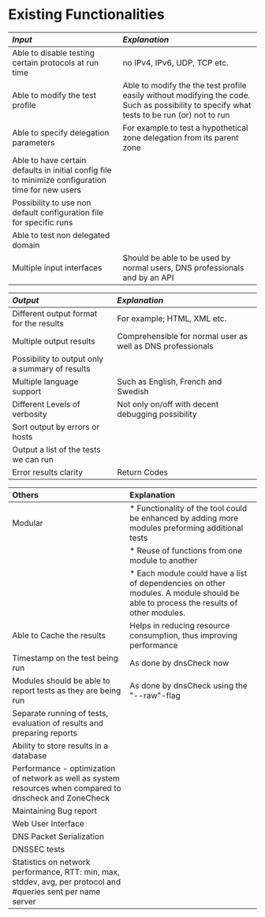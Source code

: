 Existing Functionalities
=========================

|  *Input*                                   | *Explanation*                                 |
|:-------------------------------------------|:--------------------------------------------|
|Able to disable testing certain  protocols at run time|no IPv4, IPv6, UDP, TCP etc.|
|Able to modify the test profile |Able to modify the the test profile easily  without modifying the code. Such as possibility to specify what tests to be run (or) not to run|
|Able to specify delegation parameters | For example to test a hypothetical zone delegation from its parent zone|
|Able to have certain defaults in initial config file to minimize configuration time for new users|  |
|Possibility to use non default configuration file for specific runs|  |
|Able to test non delegated domain| |
|Multiple input interfaces | Should be able to be used by normal users, DNS professionals and by an API |


| *Output*                                   | *Explanation*                               |
|:-------------------------------------------|:--------------------------------------------|
|Different output format for the results         | For example;  HTML, XML etc. |
|Multiple output results                         | Comprehensible for normal user as well as DNS professionals |
|Possibility to output only a summary of results |  |
|Multiple language support                       |Such as English, French and Swedish |
|Different Levels of verbosity                   | Not only on/off with decent debugging possibility |
|Sort output by errors or hosts                  |  |
|Output a list of the tests we can run           |  |
|Error results clarity                           | Return Codes |
	
| Others                                     | Explanation                                 |
|:-------------------------------------------|:--------------------------------------------|
|Modular                                 | * Functionality of the tool could be enhanced by adding more modules preforming additional tests 
|                                        | * Reuse of functions from one module to another 
|                                        |  * Each module could have a list of dependencies on other modules. A module should be able to process the results of other modules.|
|Able to Cache the results                                              | Helps in reducing resource consumption, thus improving performance|
|Timestamp on the test being run                                        | As done by dnsCheck now |
|Modules should be able to  report tests as they are being run          | As done by dnsCheck using the "--raw"-flag|
|Separate running of tests, evaluation of results and preparing reports |   |
|Ability to store results in a database                                 |   |
|Performance - optimization of network as well as system resources when compared to dnscheck and ZoneCheck | |
|Maintaining Bug report |  |
|Web User Interface |  |
|DNS Packet Serialization |  |
| DNSSEC tests                                                          |   |
|Statistics on network performance, RTT: min, max, stddev, avg, per protocol and #queries sent per name server||


